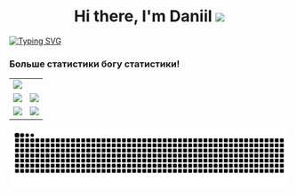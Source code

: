 <h1 align="center">Hi there, I'm Daniil</a> 
<img src="https://github.com/blackcater/blackcater/raw/main/images/Hi.gif" height="32"/></h1>

[![Typing SVG](https://readme-typing-svg.herokuapp.com?color=%2336BCF7&lines=Software+engineer+student)](https://git.io/typing-svg)

### Больше статистики богу статистики!
<table>
  <tr>
    <td colspan="2">
      <img src="https://github-profile-summary-cards.vercel.app/api/cards/profile-details?username=danilinkp&theme=solarized_dark" />
    </td>
  </tr>
  <tr>
    <td>
      <img src="https://github-profile-summary-cards.vercel.app/api/cards/most-commit-language?username=danilinkp&theme=solarized_dark" />
    </td>
    <td>
      <img src="https://github-profile-summary-cards.vercel.app/api/cards/repos-per-language?username=danilinkp&theme=solarized_dark" />
    </td>
  </tr>
  <tr>
    <td>
      <img src="https://github-profile-summary-cards.vercel.app/api/cards/stats?username=danilinkp&theme=solarized_dark" />
    </td>
    <td>
      <img src="https://github-profile-summary-cards.vercel.app/api/cards/productive-time?username=danilinkp&theme=solarized_dark" />
    </td>
  </tr>
</table>

<picture>
  <source media="(prefers-color-scheme: dark)" srcset="https://raw.githubusercontent.com/danilinkp/danilinkp/output/github-contribution-grid-snake-dark.svg">
  <source media="(prefers-color-scheme: light)" srcset="https://raw.githubusercontent.com/danilinkp/danilinkp/output/github-contribution-grid-snake.svg">
  <img alt="github contribution grid snake animation" src="https://raw.githubusercontent.com/danilinkp/danilinkp/output/github-contribution-grid-snake.svg">
</picture>
